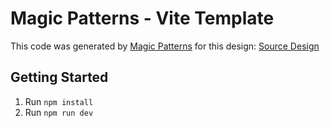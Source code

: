 # Magic Patterns - Vite Template

This code was generated by [Magic Patterns](https://magicpatterns.com) for this design: [Source Design](https://magicpatterns.com/c/i1eXfCtjiijkcs6FQ3wvSZ)

## Getting Started

1. Run `npm install`
2. Run `npm run dev`

